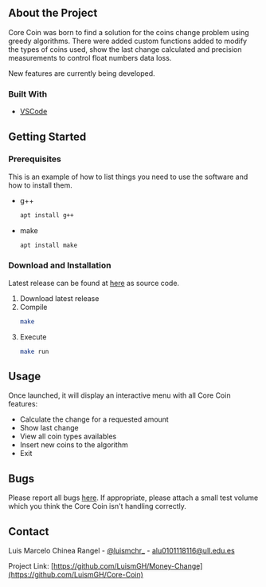 ## About the Project

Core Coin was born to find a solution for the coins change problem using greedy algorithms. There were added custom functions added to modify the types of coins used, show the last change calculated and precision measurements to control float numbers data loss.

New features are currently being developed.

### Built With

* [VSCode](https://code.visualstudio.com/)

## Getting Started

### Prerequisites

This is an example of how to list things you need to use the software and how to install them.
* g++
  ```sh
  apt install g++
  ```
* make
  ```sh
  apt install make
  ```

### Download and Installation

Latest release can be found at [here](https://github.com/LuismGH/Core-Coin/releases) as source code.

1. Download latest release
2. Compile
   ```sh
   make
   ```
3. Execute
   ```sh
   make run
   ```

## Usage

Once launched, it will display an interactive menu with all Core Coin features:

* Calculate the change for a requested amount
* Show last change
* View all coin types availables
* Insert new coins to the algorithm
* Exit

## Bugs

Please report all bugs [here](https://github.com/LuismGH/Core-Coin/issues). If appropriate, please attach a small test volume which you think the Core Coin isn't handling correctly.

## Contact

Luis Marcelo Chinea Rangel - [@luismchr_](https://twitter.com/luismchr_) - alu0101118116@ull.edu.es

Project Link: [https://github.com/LuismGH/Money-Change](https://github.com/LuismGH/Core-Coin)